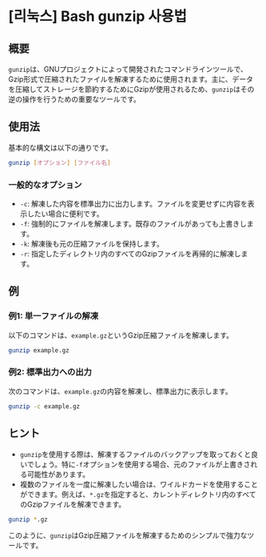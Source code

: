 # [리눅스] Bash gunzip 사용법

## 概要
`gunzip`は、GNUプロジェクトによって開発されたコマンドラインツールで、Gzip形式で圧縮されたファイルを解凍するために使用されます。主に、データを圧縮してストレージを節約するためにGzipが使用されるため、`gunzip`はその逆の操作を行うための重要なツールです。

## 使用法
基本的な構文は以下の通りです。

```bash
gunzip [オプション] [ファイル名]
```

### 一般的なオプション
- `-c`: 解凍した内容を標準出力に出力します。ファイルを変更せずに内容を表示したい場合に便利です。
- `-f`: 強制的にファイルを解凍します。既存のファイルがあっても上書きします。
- `-k`: 解凍後も元の圧縮ファイルを保持します。
- `-r`: 指定したディレクトリ内のすべてのGzipファイルを再帰的に解凍します。

## 例
### 例1: 単一ファイルの解凍
以下のコマンドは、`example.gz`というGzip圧縮ファイルを解凍します。

```bash
gunzip example.gz
```

### 例2: 標準出力への出力
次のコマンドは、`example.gz`の内容を解凍し、標準出力に表示します。

```bash
gunzip -c example.gz
```

## ヒント
- `gunzip`を使用する際は、解凍するファイルのバックアップを取っておくと良いでしょう。特に`-f`オプションを使用する場合、元のファイルが上書きされる可能性があります。
- 複数のファイルを一度に解凍したい場合は、ワイルドカードを使用することができます。例えば、`*.gz`を指定すると、カレントディレクトリ内のすべてのGzipファイルを解凍できます。

```bash
gunzip *.gz
```

このように、`gunzip`はGzip圧縮ファイルを解凍するためのシンプルで強力なツールです。